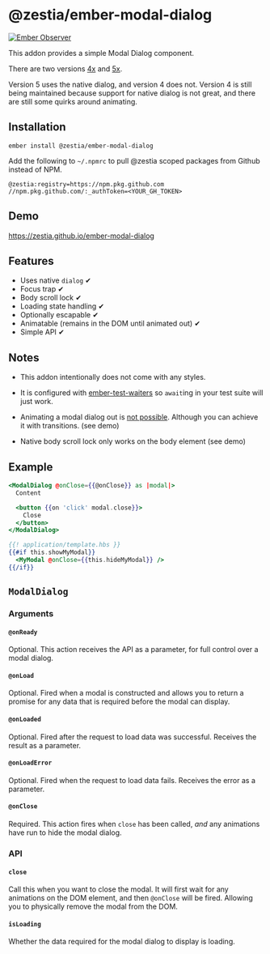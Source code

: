 # @zestia/ember-modal-dialog

[![Ember Observer][ember-observer-badge]][ember-observer-url]

<!-- [![GitHub Actions][github-actions-badge]][github-actions-url] -->

[npm-badge]: https://img.shields.io/npm/v/@zestia/ember-modal-dialog.svg
[npm-badge-url]: https://www.npmjs.com/package/@zestia/ember-modal-dialog
[github-actions-badge]: https://github.com/zestia/ember-modal-dialog/workflows/CI/badge.svg
[github-actions-url]: https://github.com/zestia/ember-modal-dialog/actions
[ember-observer-badge]: https://emberobserver.com/badges/-zestia-ember-modal-dialog.svg
[ember-observer-url]: https://emberobserver.com/addons/@zestia/ember-modal-dialog

This addon provides a simple Modal Dialog component.

There are two versions [4x](https://github.com/zestia/ember-modal-dialog/blob/4x/README.md) and [5x](https://github.com/zestia/ember-modal-dialog/blob/main/README.md).

Version 5 uses the native dialog, and version 4 does not. Version 4 is still being maintained because support for native dialog is not great, and there are still some quirks around animating.

## Installation

```
ember install @zestia/ember-modal-dialog
```

Add the following to `~/.npmrc` to pull @zestia scoped packages from Github instead of NPM.

```
@zestia:registry=https://npm.pkg.github.com
//npm.pkg.github.com/:_authToken=<YOUR_GH_TOKEN>
```

## Demo

https://zestia.github.io/ember-modal-dialog

## Features

- Uses native `dialog` ✔︎
- Focus trap ✔︎
- Body scroll lock ✔︎
- Loading state handling ✔︎
- Optionally escapable ✔︎
- Animatable (remains in the DOM until animated out) ✔︎
- Simple API ✔︎

## Notes

- This addon intentionally does not come with any styles.

- It is configured with [ember-test-waiters](https://github.com/emberjs/ember-test-waiters) so `await`ing in your test suite will just work.

- Animating a modal dialog out is [not possible](https://developer.mozilla.org/en-US/docs/Web/HTML/Element/dialog#dialog_keyframe_animations#css_3). Although you can achieve it with transitions. (see demo)

- Native body scroll lock only works on the body element (see demo)

## Example

```handlebars
<ModalDialog @onClose={{@onClose}} as |modal|>
  Content

  <button {{on 'click' modal.close}}>
    Close
  </button>
</ModalDialog>
```

```handlebars
{{! application/template.hbs }}
{{#if this.showMyModal}}
  <MyModal @onClose={{this.hideMyModal}} />
{{/if}}
```

## `ModalDialog`

### Arguments

#### `@onReady`

Optional. This action receives the API as a parameter, for full control over a modal dialog.

#### `@onLoad`

Optional. Fired when a modal is constructed and allows you to return a promise for any data that is required before the modal can display.

#### `@onLoaded`

Optional. Fired after the request to load data was successful. Receives the result as a parameter.

#### `@onLoadError`

Optional. Fired when the request to load data fails. Receives the error as a parameter.

#### `@onClose`

Required. This action fires when `close` has been called, _and_ any animations have run to hide the modal dialog.

### API

#### `close`

Call this when you want to close the modal. It will first wait for any animations on the DOM element, and then `@onClose` will be fired. Allowing you to physically remove the modal from the DOM.

#### `isLoading`

Whether the data required for the modal dialog to display is loading.
